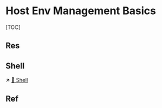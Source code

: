 # Host Env Management Basics

[TOC]



## Res


## Shell
↗ [🐚 Shell](../../../🐚%20Shell/🐚%20Shell.md)



## Ref

